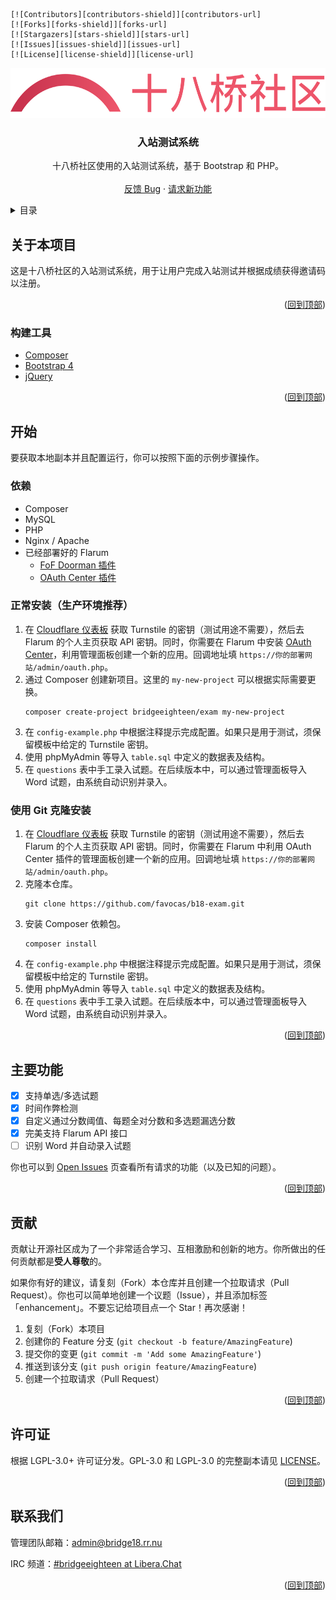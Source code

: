     [![Contributors][contributors-shield]][contributors-url]
    [![Forks][forks-shield]][forks-url]
    [![Stargazers][stars-shield]][stars-url]
    [![Issues][issues-shield]][issues-url]
    [![License][license-shield]][license-url]
<div id="top"></div>

<div align="center">
  <a href="https://github.com/favocas/b18-exam">
    <img src="views/assets/logo_text.svg" alt="十八桥社区" height="80">
  </a>

<h3 align="center">入站测试系统</h3>

  <p align="center">
    十八桥社区使用的入站测试系统，基于 Bootstrap 和 PHP。
    <br />
    <br />
    <a href="https://github.com/favocas/b18-exam/issues">反馈 Bug</a>
    ·
    <a href="https://github.com/favocas/b18-exam/issues">请求新功能</a>
  </p>
</div>

<!-- 目录 -->
<details>
  <summary>目录</summary>
  <ol>
    <li>
      <a href="#关于本项目">关于本项目</a>
      <ul>
        <li><a href="#构建工具">构建工具</a></li>
      </ul>
    </li>
    <li>
      <a href="#开始">开始</a>
      <ul>
        <li><a href="#依赖">依赖</a></li>
        <li><a href="#正常安装（生产环境推荐）">正常安装</a></li>
        <li><a href="#使用Git克隆安装">使用 Git 克隆安装</a></li>
      </ul>
    </li>
    <li><a href="#主要功能">主要功能</a></li>
    <li><a href="#贡献">贡献</a></li>
    <li><a href="#许可证">许可证</a></li>
    <li><a href="#联系我们">联系我们</a></li>
  </ol>
</details>

<!-- 关于本项目 -->
## 关于本项目

这是十八桥社区的入站测试系统，用于让用户完成入站测试并根据成绩获得邀请码以注册。

<p align="right">(<a href="#top">回到顶部</a>)</p>

### 构建工具

* [Composer](https://getcomposer.org)
* [Bootstrap 4](https://getbootstrap.com/docs/4.6/)
* [jQuery](https://jquery.com)

<p align="right">(<a href="#top">回到顶部</a>)</p>

<!-- 开始 -->
## 开始

要获取本地副本并且配置运行，你可以按照下面的示例步骤操作。

### 依赖

* Composer
* MySQL
* PHP
* Nginx / Apache
* 已经部署好的 Flarum
  * [FoF Doorman 插件](https://github.com/fof/doorman)
  * [OAuth Center 插件](https://discuss.flarum.org.cn/d/15447)

### 正常安装（生产环境推荐）

1. 在 [Cloudflare 仪表板](https://dash.cloudflare.com/) 获取 Turnstile 的密钥（测试用途不需要），然后去 Flarum 的个人主页获取 API 密钥。同时，你需要在 Flarum 中安装 [OAuth Center](https://discuss.flarum.org.cn/d/15447)，利用管理面板创建一个新的应用。回调地址填 `https://你的部署网站/admin/oauth.php`。
2. 通过 Composer 创建新项目。这里的 `my-new-project` 可以根据实际需要更换。
   ```shell
   composer create-project bridgeeighteen/exam my-new-project
   ```
3. 在 `config-example.php` 中根据注释提示完成配置。如果只是用于测试，须保留模板中给定的 Turnstile 密钥。
4. 使用 phpMyAdmin 等导入 `table.sql` 中定义的数据表及结构。
5. 在 `questions` 表中手工录入试题。在后续版本中，可以通过管理面板导入 Word 试题，由系统自动识别并录入。

### 使用 Git 克隆安装

1. 在 [Cloudflare 仪表板](https://dash.cloudflare.com/) 获取 Turnstile 的密钥（测试用途不需要），然后去 Flarum 的个人主页获取 API 密钥。同时，你需要在 Flarum 中利用 OAuth Center 插件的管理面板创建一个新的应用。回调地址填 `https://你的部署网站/admin/oauth.php`。
2. 克隆本仓库。
   ```shell
   git clone https://github.com/favocas/b18-exam.git
   ```
3. 安装 Composer 依赖包。
   ```shell
   composer install
   ```
4. 在 `config-example.php` 中根据注释提示完成配置。如果只是用于测试，须保留模板中给定的 Turnstile 密钥。
5. 使用 phpMyAdmin 等导入 `table.sql` 中定义的数据表及结构。
6. 在 `questions` 表中手工录入试题。在后续版本中，可以通过管理面板导入 Word 试题，由系统自动识别并录入。

<p align="right">(<a href="#top">回到顶部</a>)</p>


<!-- 主要功能 -->
## 主要功能

- [x] 支持单选/多选试题
- [x] 时间作弊检测
- [x] 自定义通过分数阈值、每题全对分数和多选题漏选分数
- [x] 完美支持 Flarum API 接口
- [ ] 识别 Word 并自动录入试题

你也可以到 [Open Issues](https://github.com/favocas/b18-exam/issues) 页查看所有请求的功能（以及已知的问题）。

<p align="right">(<a href="#top">回到顶部</a>)</p>

<!-- 贡献 -->
## 贡献

贡献让开源社区成为了一个非常适合学习、互相激励和创新的地方。你所做出的任何贡献都是**受人尊敬**的。

如果你有好的建议，请复刻（Fork）本仓库并且创建一个拉取请求（Pull Request）。你也可以简单地创建一个议题（Issue），并且添加标签「enhancement」。不要忘记给项目点一个 Star！再次感谢！

1. 复刻（Fork）本项目
2. 创建你的 Feature 分支 (`git checkout -b feature/AmazingFeature`)
3. 提交你的变更 (`git commit -m 'Add some AmazingFeature'`)
4. 推送到该分支 (`git push origin feature/AmazingFeature`)
5. 创建一个拉取请求（Pull Request）

<p align="right">(<a href="#top">回到顶部</a>)</p>

<!-- 许可证 -->
## 许可证

根据 LGPL-3.0+ 许可证分发。GPL-3.0 和 LGPL-3.0 的完整副本请见 [LICENSE](LICENSE)。

<p align="right">(<a href="#top">回到顶部</a>)</p>

<!-- 联系我们 -->
## 联系我们

管理团队邮箱：admin@bridge18.rr.nu

IRC 频道：[#bridgeeighteen at Libera.Chat](irc://irc.libera.chat/#bridgeeighteen)

<p align="right">(<a href="#top">回到顶部</a>)</p>


<!-- MARKDOWN 链接 & 图片 -->
<!-- https://www.markdownguide.org/basic-syntax/#reference-style-links -->
[contributors-shield]: https://img.shields.io/github/contributors/favocas/b18-exam.svg
[contributors-url]: https://github.com/favocas/b18-exam/graphs/contributors
[forks-shield]: https://img.shields.io/github/forks/favocas/b18-exam.svg
[forks-url]: https://github.com/favocas/b18-exam/network/members
[stars-shield]: https://img.shields.io/github/stars/favocas/b18-exam.svg
[stars-url]: https://github.com/favocas/b18-exam/stargazers
[issues-shield]: https://img.shields.io/github/issues/favocas/b18-exam.svg
[issues-url]: https://github.com/favocas/b18-exam/issues
[license-shield]: https://img.shields.io/github/license/favocas/b18-exam.svg
[license-url]: https://github.com/favocas/b18-exam/blob/main/LICENSE
